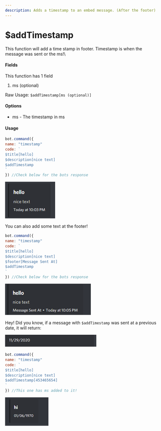```yaml
---
description: Adds a timestamp to an embed message. (After the footer)
---
```


# $addTimestamp

This function will add a time stamp in footer. Timestamp is when the message was sent or the ms!\

#### Fields

This function has 1 field

1. ms \(optional\)

Raw Usage: `$addTimestamp[ms (optional)]`

#### Options

* ms - The timestamp in ms

#### Usage

```javascript
bot.command({
name: "timestamp"
code: `
$title[hello]
$description[nice text]
$addTimestamp
`
}) //Check below for the bots response
```

![](../.gitbook/assets/image%20%2839%29%20%281%29.png)

You can also add some text at the footer!

```javascript
bot.command({
name: "timestamp"
code: `
$title[hello]
$description[nice text]
$footer[Message Sent At]
$addTimestamp
`
}) //Check below for the bots response
```

![](../.gitbook/assets/image%20%2864%29.png)

Hey! Did you know, if a message with `$addTimestamp` was sent at a previous date, it will return:



![The date of when it was sent!](../.gitbook/assets/image%20%2857%29.png)

```javascript
bot.command({
name: "timestamp"
code: `
$title[hello]
$description[nice text]
$addTimestamp[453465654]
`
}) //This one has ms added to it!
```

![Here&apos;s an example!](../.gitbook/assets/image%20%2874%29.png)

